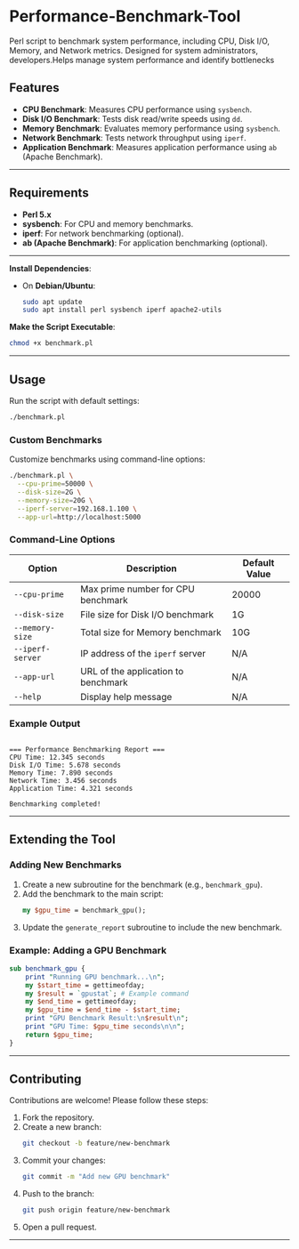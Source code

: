 # Performance-Benchmark-Tool
Perl script to benchmark system performance, including CPU, Disk I/O, Memory, and Network metrics. Designed for system administrators, developers.Helps manage system performance and identify bottlenecks


## **Features**

- **CPU Benchmark**: Measures CPU performance using `sysbench`.
- **Disk I/O Benchmark**: Tests disk read/write speeds using `dd`.
- **Memory Benchmark**: Evaluates memory performance using `sysbench`.
- **Network Benchmark**: Tests network throughput using `iperf`.
- **Application Benchmark**: Measures application performance using `ab` (Apache Benchmark).

---

## **Requirements**

- **Perl 5.x**
- **sysbench**: For CPU and memory benchmarks.
- **iperf**: For network benchmarking (optional).
- **ab (Apache Benchmark)**: For application benchmarking (optional).

---


 **Install Dependencies**:
   - On **Debian/Ubuntu**:
     ```bash
     sudo apt update
     sudo apt install perl sysbench iperf apache2-utils
     ```
 **Make the Script Executable**:
   ```bash
   chmod +x benchmark.pl
   ```

---

## **Usage**

Run the script with default settings:
```bash
./benchmark.pl
```

### **Custom Benchmarks**
Customize benchmarks using command-line options:
```bash
./benchmark.pl \
  --cpu-prime=50000 \
  --disk-size=2G \
  --memory-size=20G \
  --iperf-server=192.168.1.100 \
  --app-url=http://localhost:5000
```

### **Command-Line Options**
| Option            | Description                                  | Default Value |
|-------------------|----------------------------------------------|---------------|
| `--cpu-prime`     | Max prime number for CPU benchmark           | 20000         |
| `--disk-size`     | File size for Disk I/O benchmark             | 1G            |
| `--memory-size`   | Total size for Memory benchmark              | 10G           |
| `--iperf-server`  | IP address of the `iperf` server             | N/A           |
| `--app-url`       | URL of the application to benchmark          | N/A           |
| `--help`          | Display help message                         | N/A           |

### **Example Output**
```

=== Performance Benchmarking Report ===
CPU Time: 12.345 seconds
Disk I/O Time: 5.678 seconds
Memory Time: 7.890 seconds
Network Time: 3.456 seconds
Application Time: 4.321 seconds

Benchmarking completed!
```

---

## **Extending the Tool**

### **Adding New Benchmarks**
1. Create a new subroutine for the benchmark (e.g., `benchmark_gpu`).
2. Add the benchmark to the main script:
   ```perl
   my $gpu_time = benchmark_gpu();
   ```
3. Update the `generate_report` subroutine to include the new benchmark.

### **Example: Adding a GPU Benchmark**
```perl
sub benchmark_gpu {
    print "Running GPU benchmark...\n";
    my $start_time = gettimeofday;
    my $result = `gpustat`; # Example command
    my $end_time = gettimeofday;
    my $gpu_time = $end_time - $start_time;
    print "GPU Benchmark Result:\n$result\n";
    print "GPU Time: $gpu_time seconds\n\n";
    return $gpu_time;
}
```

---

## **Contributing**

Contributions are welcome! Please follow these steps:

1. Fork the repository.
2. Create a new branch:
   ```bash
   git checkout -b feature/new-benchmark
   ```
3. Commit your changes:
   ```bash
   git commit -m "Add new GPU benchmark"
   ```
4. Push to the branch:
   ```bash
   git push origin feature/new-benchmark
   ```
5. Open a pull request.

---
